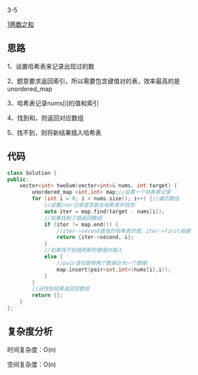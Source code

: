 3-5

[1两数之和](https://leetcode.cn/problems/two-sum/)

## 思路
1、设置哈希表来记录出现过的数

2、题意要求返回索引，所以需要包含键值对的表，效率最高的是unordered_map

3、哈希表记录nums[i]的值和索引

4、找到和，则返回对应数组

5、找不到，则将新结果插入哈希表

## 代码
```cpp
class Solution {
public:
    vector<int> twoSum(vector<int>& nums, int target) {
        unordered_map <int,int> map;//设置一个哈希表记录
        for (int i = 0; i < nums.size(); i++) {//遍历数组
            //设置iter记录是否能在哈希表中找到
            auto iter = map.find(target - nums[i]);
            //如果找到了就返回数组
            if (iter != map.end()) {
                //iter->second是指的哈希表的值，iter->first指键
                return {iter->second, i};
            }
            //如果找不到就把新的键值对插入
            else {
                //pair语句是把两个数据合为一个数据
                map.insert(pair<int,int>(nums[i],i));
            }
        }
        //没找到结果返回空数组
        return {};
    }
};
```
## 复杂度分析
时间复杂度：O(n)

空间复杂度：O(n)
